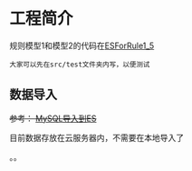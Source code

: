 # 工程简介

规则模型1和模型2的代码在[ESForRule1_5](src/test/java/com/soe/lishuai/ESForRule1_5.java)



    大家可以先在src/test文件夹内写，以便测试

## 数据导入
~~参考： [MySQL导入到ES](MySQL导入到ES.md)~~

目前数据存放在云服务器内，不需要在本地导入了

。。